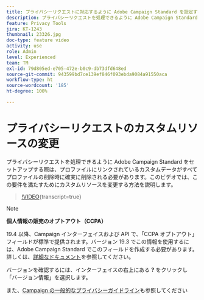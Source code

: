 ```yaml
---
title: プライバシーリクエストに対応するように Adobe Campaign Standard を設定する際のカスタムリソースの変更
description: プライバシーリクエストを処理できるように Adobe Campaign Standard をセットアップする際は、プロファイルにリンクされているカスタムデータがすべてプロファイルの削除時に確実に削除される必要があります。このビデオでは、この要件を満たすためにカスタムリソースを変更する方法を説明します。
feature: Privacy Tools
jira: KT-1243
thumbnail: 23326.jpg
doc-type: feature video
activity: use
role: Admin
level: Experienced
team: TM
exl-id: 79d805ed-e705-472e-b0c9-db73dfd648ed
source-git-commit: 943599bd7ce139ef846f093ebda9084a91550aca
workflow-type: ht
source-wordcount: '185'
ht-degree: 100%

---
```


# プライバシーリクエストのカスタムリソースの変更

プライバシーリクエストを処理できるように Adobe Campaign Standard をセットアップする際は、プロファイルにリンクされているカスタムデータがすべてプロファイルの削除時に確実に削除される必要があります。このビデオでは、この要件を満たすためにカスタムリソースを変更する方法を説明します。

>[!VIDEO](https://video.tv.adobe.com/v/23326?learn=on){transcript=true}

>[!NOTE]
>
>**個人情報の販売のオプトアウト（CCPA）**
>
>19.4 以降、Campaign インターフェイスおよび API で、「CCPA オプトアウト」フィールドが標準で提供されます。バージョン 19.3 でこの情報を使用するには、Adobe Campaign Standard でこのフィールドを作成する必要があります。詳しくは、[詳細なドキュメント](https://experienceleague.adobe.com/docs/campaign-standard/using/getting-started/privacy/privacy-requests.html?lang=ja#privacy-requests)を参照してください。
>
> バージョンを確認するには、インターフェイスの右上にある **?** をクリックし「バージョン情報」を選択します。

また、[Campaign の一般的なプライバシーガイドライン](https://experienceleague.adobe.com/docs/campaign-classic/using/getting-started/privacy/privacy-management.html?lang=ja)も参照してください
